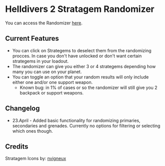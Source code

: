 # Helldivers 2 Stratagem Randomizer

You can access the Randomizer [here](https://xoneris.github.io/Helldivers2-randomizer/).

## Current Features

- You can click on Strategems to deselect them from the randomizing procces. In case you don't have unlocked or don't want certain strategems in your loadout. 
- The randomizer can give you either 3 or 4 strategems depending how many you can use on your planet.
- You can toggle an option that your random results will only include either one and/or one support weapon.
  - Known bug: in 1% of cases or so the randomizer will still give you 2 backpack or support weapons. 

## Changelog

- 23.April - Added basic functionality for randomizing primaries, secondaries and grenades. Currently no options for filtering or selecting which ones though.  

## Credits

Stratagem Icons by: [nvigneux](https://github.com/nvigneux/Helldivers-2-Stratagems-icons-svg?tab=readme-ov-file)
